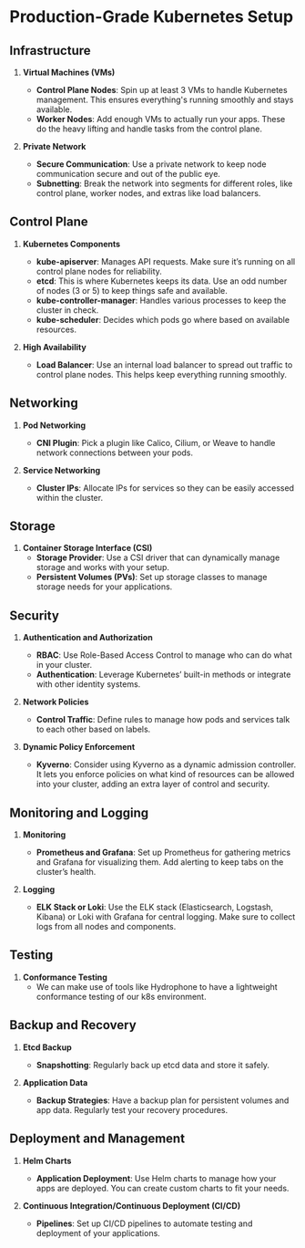 # Production-Grade Kubernetes Setup

## Infrastructure

1. **Virtual Machines (VMs)**
   - **Control Plane Nodes**: Spin up at least 3 VMs to handle Kubernetes management. This ensures everything's running smoothly and stays available.
   - **Worker Nodes**: Add enough VMs to actually run your apps. These do the heavy lifting and handle tasks from the control plane.

2. **Private Network**
   - **Secure Communication**: Use a private network to keep node communication secure and out of the public eye.
   - **Subnetting**: Break the network into segments for different roles, like control plane, worker nodes, and extras like load balancers.

## Control Plane

1. **Kubernetes Components**
   - **kube-apiserver**: Manages API requests. Make sure it’s running on all control plane nodes for reliability.
   - **etcd**: This is where Kubernetes keeps its data. Use an odd number of nodes (3 or 5) to keep things safe and available.
   - **kube-controller-manager**: Handles various processes to keep the cluster in check.
   - **kube-scheduler**: Decides which pods go where based on available resources.

2. **High Availability**
   - **Load Balancer**: Use an internal load balancer to spread out traffic to control plane nodes. This helps keep everything running smoothly.

## Networking

1. **Pod Networking**
   - **CNI Plugin**: Pick a plugin like Calico, Cilium, or Weave to handle network connections between your pods.

2. **Service Networking**
   - **Cluster IPs**: Allocate IPs for services so they can be easily accessed within the cluster.

## Storage

1. **Container Storage Interface (CSI)**
   - **Storage Provider**: Use a CSI driver that can dynamically manage storage and works with your setup.
   - **Persistent Volumes (PVs)**: Set up storage classes to manage storage needs for your applications.

## Security

1. **Authentication and Authorization**
   - **RBAC**: Use Role-Based Access Control to manage who can do what in your cluster.
   - **Authentication**: Leverage Kubernetes’ built-in methods or integrate with other identity systems.

2. **Network Policies**
   - **Control Traffic**: Define rules to manage how pods and services talk to each other based on labels.

3. **Dynamic Policy Enforcement**
   - **Kyverno**: Consider using Kyverno as a dynamic admission controller. It lets you enforce policies on what kind of resources can be allowed into your cluster, adding an extra layer of control and security.

## Monitoring and Logging

1. **Monitoring**
   - **Prometheus and Grafana**: Set up Prometheus for gathering metrics and Grafana for visualizing them. Add alerting to keep tabs on the cluster’s health.

2. **Logging**
   - **ELK Stack or Loki**: Use the ELK stack (Elasticsearch, Logstash, Kibana) or Loki with Grafana for central logging. Make sure to collect logs from all nodes and components.

## Testing

1. **Conformance Testing**
    - We can make use of tools like Hydrophone to have a lightweight conformance testing of our k8s environment.

## Backup and Recovery

1. **Etcd Backup**
   - **Snapshotting**: Regularly back up etcd data and store it safely.

2. **Application Data**
   - **Backup Strategies**: Have a backup plan for persistent volumes and app data. Regularly test your recovery procedures.

## Deployment and Management

1. **Helm Charts**
   - **Application Deployment**: Use Helm charts to manage how your apps are deployed. You can create custom charts to fit your needs.

2. **Continuous Integration/Continuous Deployment (CI/CD)**
   - **Pipelines**: Set up CI/CD pipelines to automate testing and deployment of your applications.
